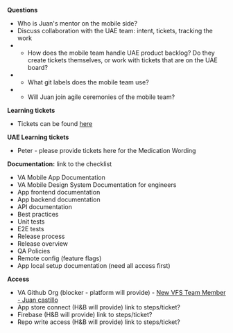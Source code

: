 **Questions**
- Who is Juan's mentor on the mobile side?
- Discuss collaboration with the UAE team: intent, tickets, tracking the work
- - How does the mobile team handle UAE product backlog? Do they create tickets themselves, or work with tickets that are on the UAE board?
- -  What git labels does the mobile team use? 
- -  Will Juan join agile ceremonies of the mobile team?



**Learning tickets**
- Tickets can be found [here](https://github.com/department-of-veterans-affairs/va-mobile-app/labels/Good%20first%20issue)


**UAE Learning tickets**
- Peter - please provide tickets here for the Medication Wording


**Documentation:** link to the checklist

- VA Mobile App Documentation
- VA Mobile Design System Documentation for engineers
- App frontend documentation
- App backend documentation
- API documentation
- Best practices
- Unit tests
- E2E tests
- Release process
- Release overview
- QA Policies
- Remote config (feature flags)
- App local setup documentation (need all access first)

**Access**
- VA Github Org (blocker - platform will provide)  - [New VFS Team Member - Juan castillo](https://github.com/department-of-veterans-affairs/va.gov-team/issues/90722)
- App store connect (H&B will provide) link to steps/ticket?
- Firebase (H&B will provide) link to steps/ticket?
- Repo write access (H&B will provide) link to steps/ticket?
